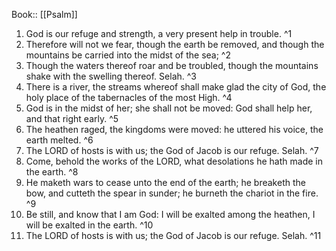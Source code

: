  Book:: [[Psalm]]
 1. God is our refuge and strength, a very present help in trouble. ^1
 2. Therefore will not we fear, though the earth be removed, and though the mountains be carried into the midst of the sea; ^2
 3. Though the waters thereof roar and be troubled, though the mountains shake with the swelling thereof. Selah. ^3
 4. There is a river, the streams whereof shall make glad the city of God, the holy place of the tabernacles of the most High. ^4
 5. God is in the midst of her; she shall not be moved: God shall help her, and that right early. ^5
 6. The heathen raged, the kingdoms were moved: he uttered his voice, the earth melted. ^6
 7. The LORD of hosts is with us; the God of Jacob is our refuge. Selah. ^7
 8. Come, behold the works of the LORD, what desolations he hath made in the earth. ^8
 9. He maketh wars to cease unto the end of the earth; he breaketh the bow, and cutteth the spear in sunder; he burneth the chariot in the fire. ^9
 10. Be still, and know that I am God: I will be exalted among the heathen, I will be exalted in the earth. ^10
 11. The LORD of hosts is with us; the God of Jacob is our refuge. Selah. ^11
